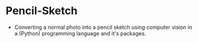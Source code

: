 # Pencil-Sketch
 - Converting a normal photo into a pencil sketch using computer vision in a (Python) programming language and it's packages. 
